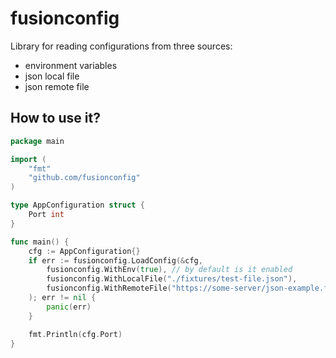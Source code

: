 # fusionconfig

Library for reading configurations from three sources:
* environment variables
* json local file
* json remote file

## How to use it?

```go
package main

import (
	"fmt"
	"github.com/fusionconfig"
)

type AppConfiguration struct {
	Port int
}

func main() {
	cfg := AppConfiguration{}
	if err := fusionconfig.LoadConfig(&cfg,
		fusionconfig.WithEnv(true), // by default is it enabled
		fusionconfig.WithLocalFile("./fixtures/test-file.json"),
		fusionconfig.WithRemoteFile("https://some-server/json-example.file"),
	); err != nil {
		panic(err)
	}

	fmt.Println(cfg.Port)
}
```
